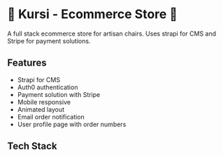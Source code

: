 # 🏪 Kursi - Ecommerce Store 🏪

A full stack ecommerce store for artisan chairs. Uses strapi for CMS and Stripe for payment solutions.

## Features

- Strapi for CMS
- Auth0 authentication
- Payment solution with Stripe
- Mobile responsive
- Animated layout
- Email order notification
- User profile page with order numbers

## Tech Stack
